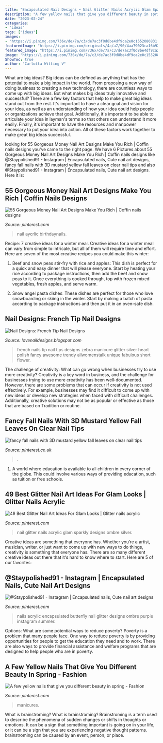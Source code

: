 ```yaml
---
title: "Encapsulated Nail Designs ~ Nail Glitter Nails Acrylic Glam Sparkly Designs Ombre Silver"
description: "A few yellow nails that give you different beauty in spring"
date: "2023-02-24"
categories:
- "ideas"
tags: ["ideas"]
images:
- "https://i.pinimg.com/736x/de/7a/c3/de7ac3f0d8be4df9ca2e0c1552080831.jpg"
featuredImage: "https://i.pinimg.com/originals/4a/a7/90/4aa79023ca16b92386109527053d72ff.jpg"
featured_image: "https://i.pinimg.com/736x/de/7a/c3/de7ac3f0d8be4df9ca2e0c1552080831.jpg"
image: "https://i.pinimg.com/736x/de/7a/c3/de7ac3f0d8be4df9ca2e0c1552080831.jpg"
ShowToc: true
author: "Carlotta Witting V"
---
```



What are big ideas?
Big ideas can be defined as anything that has the potential to make a big impact in the world. From proposing a new way of doing business to creating a new technology, there are countless ways to come up with big ideas. But what makes big ideas truly innovative and successful? There are a few key factors that help to make great big ideas stand out from the rest. 
It's important to have a clear goal and vision for your idea, as well as an understanding of how your idea could help people or organizations achieve that goal. Additionally, it's important to be able to articulate your idea in layman's terms so that others can understand it more easily. Finally, it's important to have the resources and manpower necessary to put your idea into action. All of these factors work together to make great big ideas successful.

	

		
looking for 55 Gorgeous Money Nail Art Designs Make You Rich | Coffin nails designs you've came to the right page. We have 6 Pictures about 55 Gorgeous Money Nail Art Designs Make You Rich | Coffin nails designs like @Staypolished91 - Instagram | Encapsulated nails, Cute nail art designs, fancy fall nails with 3D mustard yellow fall leaves on clear nail tips and also @Staypolished91 - Instagram | Encapsulated nails, Cute nail art designs. Here it is:
		
    
## 55 Gorgeous Money Nail Art Designs Make You Rich | Coffin Nails Designs

<img loading=lazy src="https://i.pinimg.com/736x/a1/8b/a2/a18ba2c83c342c110f5215491ec59843.jpg" onerror="this.onerror=null;this.src='https://tse3.mm.bing.net/th?id=OIP.57u9MDJx7lnT7Cg-2zgWtQHaJu&amp;pid=15.1';" alt="55 Gorgeous Money Nail Art Designs Make You Rich | Coffin nails designs">

_Source: pinterest.com_

>nail aycrlic birthdaynails. 

	

Recipe: 7 creative ideas for a winter meal.
Creative ideas for a winter meal can vary from simple to intricate, but all of them will require time and effort. Here are seven of the most creative recipes you could make this winter: 
1. Beef and snow peas stir-fry with rice and apples: This dish is perfect for a quick and easy dinner that will please everyone. Start by heating your rice according to package instructions, then add the beef and snow peas to it. Once everything is cooked through, top with frozen mixed vegetables, fresh apples, and serve warm. 

2. Snow angel pasta dishes: These dishes are perfect for those who love snowboarding or skiing in the winter. Start by making a batch of pasta according to package instructions and then put it in an oven-safe dish.

    
## Nail Designs: French Tip Nail Designs

<img loading=lazy src="http://3.bp.blogspot.com/-JmzUHhy_ytc/U5Krd8ozvUI/AAAAAAAAAJc/JWKeNFc3AXs/s1600/Zebra+Glitter+French+Tip.jpg" onerror="this.onerror=null;this.src='https://tse4.mm.bing.net/th?id=OIP.8yRiiEFFamz0zpErkGXWWQHaJ4&amp;pid=15.1';" alt="Nail Designs: French Tip Nail Designs">

_Source: lovenaildesigns.blogspot.com_

>french nails tip nail tips designs zebra manicure glitter silver heart polish fancy awesome trendy allwomenstalk unique fabulous short flower. 

	

The challenge of creativity: What can go wrong when businesses try to use more creativity?
Creativity is a key word in business, and the challenge for businesses trying to use more creativity has been well-documented. However, there are some problems that can occur if creativity is not used effectively. For example, businesses may find it difficult to come up with new ideas or develop new strategies when faced with difficult challenges. Additionally, creative solutions may not be as popular or effective as those that are based on Tradition or routine.

    
## Fancy Fall Nails With 3D Mustard Yellow Fall Leaves On Clear Nail Tips

<img loading=lazy src="https://i.pinimg.com/736x/de/7a/c3/de7ac3f0d8be4df9ca2e0c1552080831.jpg" onerror="this.onerror=null;this.src='https://tse4.mm.bing.net/th?id=OIP.GRikapp5fRamLJ12H1ymnwHaJ3&amp;pid=15.1';" alt="fancy fall nails with 3D mustard yellow fall leaves on clear nail tips">

_Source: pinterest.co.uk_

>. 

	

1. A world where education is available to all children in every corner of the globe. This could involve various ways of providing education, such as tuition or free schools. 

    
## 49 Best Glitter Nail Art Ideas For Glam Looks | Glitter Nails Acrylic

<img loading=lazy src="https://i.pinimg.com/originals/4a/a7/90/4aa79023ca16b92386109527053d72ff.jpg" onerror="this.onerror=null;this.src='https://tse3.mm.bing.net/th?id=OIP.FrEUHFjpObZRwzt3FgIh9AHaHa&amp;pid=15.1';" alt="49 Best Glitter Nail Art Ideas For Glam Looks | Glitter nails acrylic">

_Source: pinterest.com_

>nail glitter nails acrylic glam sparkly designs ombre silver. 

	

Creative ideas are something that everyone has. Whether you're a artist, musician, writer, or just want to come up with new ways to do things, creativity is something that everyone has. There are so many different creative ideas out there that it's hard to know where to start. Here are 5 of our favorites: 

    
## @Staypolished91 - Instagram | Encapsulated Nails, Cute Nail Art Designs

<img loading=lazy src="https://i.pinimg.com/736x/d5/82/dd/d582ddce36a902241ea0aeacf1ad51e0.jpg" onerror="this.onerror=null;this.src='https://tse2.mm.bing.net/th?id=OIP.z9DkWaWVva49erSSQaRO3AHaIp&amp;pid=15.1';" alt="@Staypolished91 - Instagram | Encapsulated nails, Cute nail art designs">

_Source: pinterest.com_

>nails acrylic encapsulated butterfly nail glitter designs ombre purple instagram summer. 

	

Options: What are some potential ways to reduce poverty?
Poverty is a problem that many people face. One way to reduce poverty is by providing opportunities for people to get the education they need and to work. There are also ways to provide financial assistance and welfare programs that are designed to help people who are in poverty.

    
## A Few Yellow Nails That Give You Different Beauty In Spring - Fashion

<img loading=lazy src="https://i.pinimg.com/736x/a7/55/44/a75544ab5e4c9fc3531ba26936c36284.jpg" onerror="this.onerror=null;this.src='https://tse1.mm.bing.net/th?id=OIP.2jsnvmBhZYlpo2c4g6G9uAHaLH&amp;pid=15.1';" alt="A few yellow nails that give you different beauty in spring - Fashion">

_Source: pinterest.com_

>manicures. 

	

What is brainstroming?
What is brainstroming? Brainstroming is a term used to describe the phenomena of sudden changes or shifts in thoughts or emotions. It can be a sign that something important is going on in your life, or it can be a sign that you are experiencing negative thought patterns. brainstroming can be caused by an event, person, or place.

